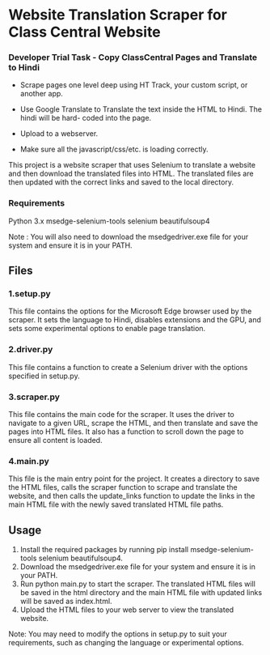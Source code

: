 # Website Translation Scraper for Class Central Website
### Developer Trial Task - Copy ClassCentral Pages and Translate to Hindi

* Scrape pages one level deep using HT Track, your custom script, or another app.

* Use Google Translate to Translate the text inside the HTML to Hindi. The hindi will be hard-
coded into the page.

* Upload to a webserver.
* Make sure all the javascript/css/etc. is loading correctly.

This project is a website scraper that uses Selenium to translate a website and then download the translated files into HTML. The translated files are then updated with the correct links and saved to the local directory.

### Requirements
Python 3.x
msedge-selenium-tools
selenium
beautifulsoup4

Note : You will also need to download the msedgedriver.exe file for your system and ensure it is in your PATH.

## Files
### 1.setup.py
This file contains the options for the Microsoft Edge browser used by the scraper. It sets the language to Hindi, disables extensions and the GPU, and sets some experimental options to enable page translation.

### 2.driver.py
This file contains a function to create a Selenium driver with the options specified in setup.py.

### 3.scraper.py
This file contains the main code for the scraper. It uses the driver to navigate to a given URL, scrape the HTML, and then translate and save the pages into HTML files. It also has a function to scroll down the page to ensure all content is loaded.

### 4.main.py
This file is the main entry point for the project. It creates a directory to save the HTML files, calls the scraper function to scrape and translate the website, and then calls the update_links function to update the links in the main HTML file with the newly saved translated HTML file paths.

## Usage
1. Install the required packages by running pip install msedge-selenium-tools selenium beautifulsoup4.
2. Download the msedgedriver.exe file for your system and ensure it is in your PATH.
3. Run python main.py to start the scraper. The translated HTML files will be saved in the html directory and the main HTML file with updated links will be saved as index.html.
4. Upload the HTML files to your web server to view the translated website.

Note: You may need to modify the options in setup.py to suit your requirements, such as changing the language or experimental options.
